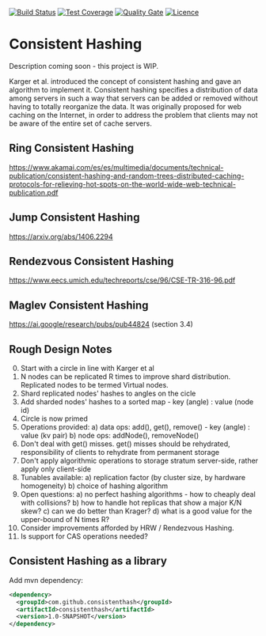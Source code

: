 [![Build Status](https://img.shields.io/travis/gsharma/consistent-hash/master.svg)](https://travis-ci.org/gsharma/consistent-hash)
[![Test Coverage](https://img.shields.io/codecov/c/github/gsharma/consistent-hash/master.svg)](https://codecov.io/github/gsharma/consistent-hash?branch=master)
[![Quality Gate](https://sonarcloud.io/api/project_badges/measure?project=com.github.consistenthash:consistenthash&metric=alert_status)](https://sonarcloud.io/dashboard?id=com.github.consistenthash:consistenthash)
[![Licence](https://img.shields.io/hexpm/l/plug.svg)](https://github.com/gsharma/consistent-hash/blob/master/LICENSE)

# Consistent Hashing

Description coming soon - this project is WIP.

Karger et al. introduced the concept of consistent hashing and gave an algorithm to implement it. Consistent hashing specifies a distribution of data among servers in such a way that servers can be added or removed without having to totally reorganize the data. It was originally proposed for web caching on the Internet, in order to address the problem that clients may not be aware of the entire set of cache servers.

## Ring Consistent Hashing
https://www.akamai.com/es/es/multimedia/documents/technical-publication/consistent-hashing-and-random-trees-distributed-caching-protocols-for-relieving-hot-spots-on-the-world-wide-web-technical-publication.pdf

## Jump Consistent Hashing
https://arxiv.org/abs/1406.2294

## Rendezvous Consistent Hashing
https://www.eecs.umich.edu/techreports/cse/96/CSE-TR-316-96.pdf

## Maglev Consistent Hashing
https://ai.google/research/pubs/pub44824 (section 3.4)

## Rough Design Notes

0. Start with a circle in line with Karger et al
1. N nodes can be replicated R times to improve shard distribution. Replicated nodes to be termed Virtual nodes.
2. Shard replicated nodes' hashes to angles on the cicle
3. Add sharded nodes' hashes to a sorted map - key (angle) : value (node id)
4. Circle is now primed
5. Operations provided:
   a) data ops: add(), get(), remove() - key (angle) : value (kv pair)
   b) node ops: addNode(), removeNode()
6. Don't deal with get() misses. get() misses should be rehydrated, responsibility of clients to rehydrate from permanent storage
7. Don't apply algorithmic operations to storage stratum server-side, rather apply only client-side
8. Tunables available:
   a) replication factor (by cluster size, by hardware homogeneity)
   b) choice of hashing algorithm
9. Open questions:
   a) no perfect hashing algorithms - how to cheaply deal with collisions?
   b) how to handle hot replicas that show a major K/N skew?
   c) can we do better than Krager?
   d) what is a good value for the upper-bound of N times R?
10. Consider improvements afforded by HRW / Rendezvous Hashing.
11. Is support for CAS operations needed?

## Consistent Hashing as a library
Add mvn dependency:
```xml
<dependency>
  <groupId>com.github.consistenthash</groupId>
  <artifactId>consistenthash</artifactId>
  <version>1.0-SNAPSHOT</version>
</dependency>
```
